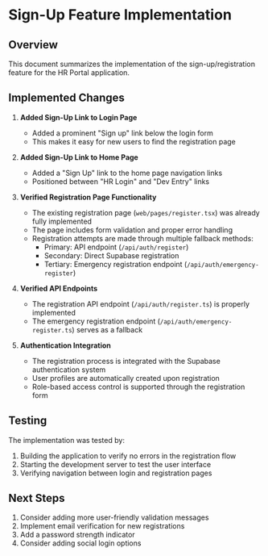 # Sign-Up Feature Implementation

## Overview

This document summarizes the implementation of the sign-up/registration feature for the HR Portal application.

## Implemented Changes

1. **Added Sign-Up Link to Login Page**

   - Added a prominent "Sign up" link below the login form
   - This makes it easy for new users to find the registration page

2. **Added Sign-Up Link to Home Page**

   - Added a "Sign Up" link to the home page navigation links
   - Positioned between "HR Login" and "Dev Entry" links

3. **Verified Registration Page Functionality**

   - The existing registration page (`web/pages/register.tsx`) was already fully implemented
   - The page includes form validation and proper error handling
   - Registration attempts are made through multiple fallback methods:
     - Primary: API endpoint (`/api/auth/register`)
     - Secondary: Direct Supabase registration
     - Tertiary: Emergency registration endpoint (`/api/auth/emergency-register`)

4. **Verified API Endpoints**

   - The registration API endpoint (`/api/auth/register.ts`) is properly implemented
   - The emergency registration endpoint (`/api/auth/emergency-register.ts`) serves as a fallback

5. **Authentication Integration**
   - The registration process is integrated with the Supabase authentication system
   - User profiles are automatically created upon registration
   - Role-based access control is supported through the registration form

## Testing

The implementation was tested by:

1. Building the application to verify no errors in the registration flow
2. Starting the development server to test the user interface
3. Verifying navigation between login and registration pages

## Next Steps

1. Consider adding more user-friendly validation messages
2. Implement email verification for new registrations
3. Add a password strength indicator
4. Consider adding social login options
